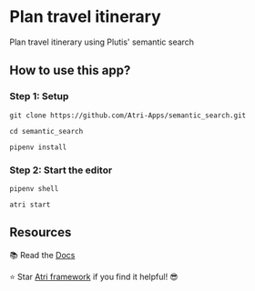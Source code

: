 # Plan travel itinerary 

Plan travel itinerary using Plutis' semantic search

## How to use this app?

### Step 1: Setup

```shell
git clone https://github.com/Atri-Apps/semantic_search.git
```

```shell
cd semantic_search
```

```shell
pipenv install
```

### Step 2: Start the editor

```shell
pipenv shell
```

```shell
atri start
```

## Resources
📚 Read the [Docs](https://docs.atrilabs.com/)

⭐️ Star [Atri framework](https://github.com/Atri-Labs/atrilabs-engine) if you find it helpful! 😎

